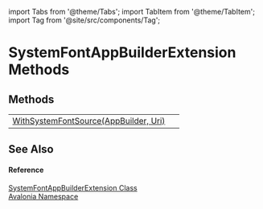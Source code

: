 import Tabs from '@theme/Tabs'; 
import TabItem from '@theme/TabItem'; 
import Tag from '@site/src/components/Tag'; 

# SystemFontAppBuilderExtension Methods




## Methods
<table>
<tr>
<td><a href="M_Avalonia_SystemFontAppBuilderExtension_WithSystemFontSource">WithSystemFontSource(AppBuilder, Uri)</a></td>
<td> </td>
</tr>
</table>

## See Also


#### Reference
<a href="T_Avalonia_SystemFontAppBuilderExtension">SystemFontAppBuilderExtension Class</a>  
<a href="N_Avalonia">Avalonia Namespace</a>  
